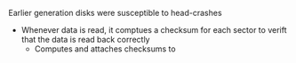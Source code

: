 Earlier generation disks were susceptible to head-crashes

* Whenever data is read, it comptues a checksum for each sector to verift that the data is read back correctly 
	* 	Computes and attaches checksums to 

